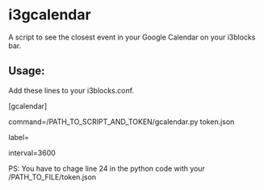 # i3gcalendar

A script to see the closest event in your Google Calendar on your i3blocks bar.

## Usage:

Add these lines to your i3blocks.conf.

[gcalendar]

command=/PATH_TO_SCRIPT_AND_TOKEN/gcalendar.py token.json

label=

interval=3600

PS: You have to chage line 24 in the python code with your /PATH_TO_FILE/token.json
